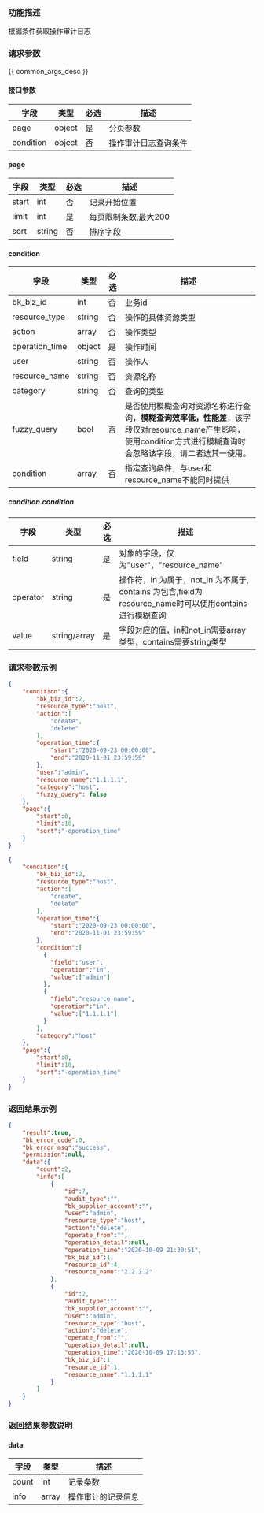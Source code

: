 ### 功能描述

 根据条件获取操作审计日志

### 请求参数

{{ common_args_desc }}

#### 接口参数

| 字段                |  类型      | 必选   |  描述                       |
|---------------------|------------|--------|-----------------------------|
| page                | object     | 是     | 分页参数                    |
| condition           | object     | 否     | 操作审计日志查询条件                   |

#### page

| 字段      |  类型      | 必选   |  描述                |
|-----------|------------|--------|----------------------|
| start     |  int       | 否     | 记录开始位置         |
| limit     |  int       | 是     | 每页限制条数,最大200 |
| sort      |  string    | 否     | 排序字段             |

#### condition

| 字段      |  类型      | 必选   |  描述      |
|-----------|------------|--------|------------|
| bk_biz_id     |int      |否      | 业务id                                               |
| resource_type  |string      |否      | 操作的具体资源类型 |
| action     |    array  |  否    |  操作类型 |
|   operation_time   |    object  |  是    | 操作时间 |
|   user   |    string  |  否    | 操作人 |
|    resource_name  |    string  |  否    | 资源名称 |
|    category  |    string  |  否    | 查询的类型 |
| fuzzy_query    | bool         | 否   | 是否使用模糊查询对资源名称进行查询，**模糊查询效率低，性能差**，该字段仅对resource_name产生影响，使用condition方式进行模糊查询时会忽略该字段，请二者选其一使用。 |
| condition | array | 否 | 指定查询条件，与user和resource_name不能同时提供 |

##### condition.condition

| 字段     | 类型         | 必选 | 描述                                                         |
| -------- | ------------ | ---- | ------------------------------------------------------------ |
| field    | string       | 是   | 对象的字段，仅为"user"，"resource_name"                      |
| operator | string       | 是   | 操作符，in 为属于，not_in 为不属于, contains 为包含,field为resource_name时可以使用contains进行模糊查询 |
| value    | string/array | 是   | 字段对应的值，in和not_in需要array类型，contains需要string类型 |

### 请求参数示例

```json
{
    "condition":{
        "bk_biz_id":2,
        "resource_type":"host",
        "action":[
            "create",
            "delete"
        ],
        "operation_time":{
            "start":"2020-09-23 00:00:00",
            "end":"2020-11-01 23:59:59"
        },
        "user":"admin",
        "resource_name":"1.1.1.1",
        "category":"host",
        "fuzzy_query": false
    },
    "page":{
        "start":0,
        "limit":10,
        "sort":"-operation_time"
    }
}
```

```json
{
    "condition":{
        "bk_biz_id":2,
        "resource_type":"host",
        "action":[
            "create",
            "delete"
        ],
        "operation_time":{
            "start":"2020-09-23 00:00:00",
            "end":"2020-11-01 23:59:59"
        },
      	"condition":[
          {
            "field":"user",
            "operatior":"in",
            "value":["admin"]
          },
          {
            "field":"resource_name",
            "operatior":"in",
            "value":["1.1.1.1"]
          }
        ],
        "category":"host"
    },
    "page":{
        "start":0,
        "limit":10,
        "sort":"-operation_time"
    }
}
```

### 返回结果示例

```json
{
    "result":true,
    "bk_error_code":0,
    "bk_error_msg":"success",
    "permission":null,
    "data":{
        "count":2,
        "info":[
            {
                "id":7,
                "audit_type":"",
                "bk_supplier_account":"",
                "user":"admin",
                "resource_type":"host",
                "action":"delete",
                "operate_from":"",
                "operation_detail":null,
                "operation_time":"2020-10-09 21:30:51",
                "bk_biz_id":1,
                "resource_id":4,
                "resource_name":"2.2.2.2"
            },
            {
                "id":2,
                "audit_type":"",
                "bk_supplier_account":"",
                "user":"admin",
                "resource_type":"host",
                "action":"delete",
                "operate_from":"",
                "operation_detail":null,
                "operation_time":"2020-10-09 17:13:55",
                "bk_biz_id":1,
                "resource_id":1,
                "resource_name":"1.1.1.1"
            }
        ]
    }
}
```

### 返回结果参数说明

#### data

| 字段      | 类型      | 描述         |
|-----------|-----------|--------------|
| count     | int       | 记录条数     |
| info      | array     | 操作审计的记录信息 |

